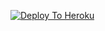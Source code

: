 [![Deploy To Heroku](https://www.herokucdn.com/deploy/button.svg)](https://heroku.com/deploy?template=https://github.com/MatizTechz/1)

